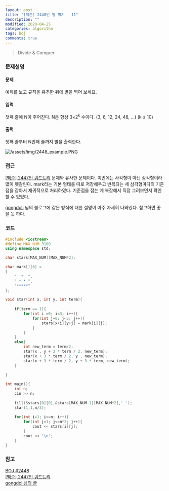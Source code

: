 ```yaml
---
layout: post
title: "[백준] 2448번 별 찍기 - 11"
description: ""
modified: 2020-04-25
categories: algorithm
tags: boj
comments: true
---
```


> Divide & Conquer

### 문제설명

#### 문제
예제를 보고 규칙을 유추한 뒤에 별을 찍어 보세요.

#### 입력
첫째 줄에 N이 주어진다. N은 항상 3×2<sup>k</sup> 수이다. (3, 6, 12, 24, 48, ...) (k ≤ 10)

#### 출력
첫째 줄부터 N번째 줄까지 별을 출력한다.

![/assets/img/2448_example.PNG](https://cdn.jsdelivr.net/gh/ddamddi/ddamddi.github.io/assets/img/2448_example.PNG)

### 접근
[[백준] 2447번 쿼드트리](https://ddamddi.github.io/algorithm/2020/04/25/boj-2447/) 문제와 유사한 문제이다. 이번에는 사각형이 아닌 삼각형이라 많이 헷갈린다. mark라는 기본 형태를 따로 저장해두고 반복되는 세 삼각형마다의 기준점을 잡아서 재귀적으로 처리하였다. 기준점을 잡는 게 복잡해서 직접 그려보면서 확인할 수 있었다.

[gongdoli](https://ssu-gongdoli.tistory.com/79) 
님의 블로그에 같은 방식에 대한 설명이 아주 자세히 나와있다. 참고하면 좋을 듯 하다.

### 코드
```cpp
#include <iostream>
#define MAX_NUM 3100
using namespace std;

char stars[MAX_NUM][MAX_NUM*2];

char mark[][6] =
{
	"  *  ",
	" * * ",
	"*****"
};

void star(int x, int y, int term){
	
	if(term == 1){
		for(int i =0; i<3; i++){
			for(int j=0; j<5; j++){
				stars[x+i][y+j] = mark[i][j];
			}
		}
	}
	else{
		int new_term = term/2;
		star(x , y + 3 * term / 2, new_term);
		star(x + 3 * term / 2, y , new_term);
		star(x + 3 * term / 2, y + 3 * term, new_term);
	}
	
}

int main(){
	int n;
	cin >> n;
	
	fill(&stars[0][0],&stars[MAX_NUM-1][MAX_NUM*2],' ');
	star(1,1,n/3);
	
	for(int i=1; i<=n; i++){
		for(int j=1; j<=n*2; j++){
			cout << stars[i][j];
		}
		cout << '\n';
	}
}
```

### 참고
[BOJ #2448](https://www.acmicpc.net/problem/2448)  
[[백준] 2447번 쿼드트리](https://ddamddi.github.io/algorithm/2020/04/25/boj-2447/)  
[gongdoli님의 글](https://ssu-gongdoli.tistory.com/79)
